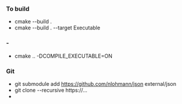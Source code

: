 ### To build

- cmake --build .
- cmake --build . --target Executable

### -
- cmake .. -DCOMPILE_EXECUTABLE=ON


### Git
- git submodule add https://github.com/nlohmann/json external/json
- git clone --recursive https://...
- 
